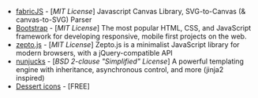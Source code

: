 * [fabricJS](https://github.com/kangax/fabric.js/) - [*MIT License*]
Javascript Canvas Library, SVG-to-Canvas (& canvas-to-SVG) Parser
* [Bootstrap](https://github.com/twbs/bootstrap) - [*MIT License*]
The most popular HTML, CSS, and JavaScript framework for developing responsive, mobile first projects on the web.
* [zepto.js](https://github.com/madrobby/zepto) - [*MIT License*]
Zepto.js is a minimalist JavaScript library for modern browsers, with a jQuery-compatible API
* [nunjucks](https://github.com/mozilla/nunjucks) - [*BSD 2-clause "Simplified" License*]
A powerful templating engine with inheritance, asynchronous control, and more (jinja2 inspired)
* [Dessert icons](http://iloveicons.ru/blog/2010/05/22/besplatnyie-ikonki-quot-desserts-quot/) - [FREE]